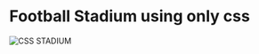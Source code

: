 # Football Stadium using only css

![CSS STADIUM](https://repository-images.githubusercontent.com/245013255/ceead080-703e-11ea-9e82-df8bd70d2747)
